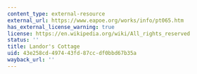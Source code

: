 ```yaml
---
content_type: external-resource
external_url: https://www.eapoe.org/works/info/pt065.htm
has_external_license_warning: true
license: https://en.wikipedia.org/wiki/All_rights_reserved
status: ''
title: Landor's Cottage
uid: 43e258cd-4974-43fd-87cc-df0bbd67b35a
wayback_url: ''
---
```

